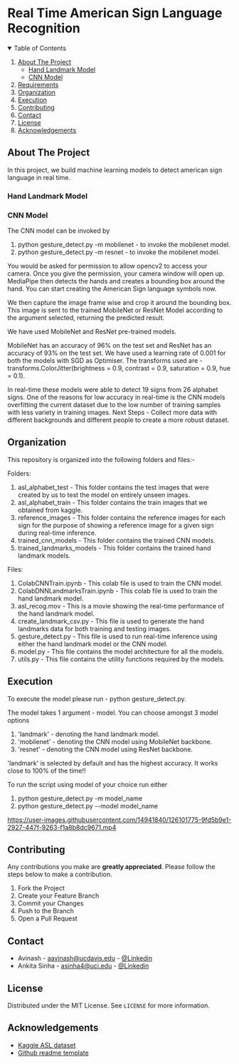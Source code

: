 # Real Time American Sign Language Recognition 

<!-- TABLE OF CONTENTS -->
<details open="open">
  <summary>Table of Contents</summary>
  <ol>
    <li>
      <a href="#about-the-project">About The Project</a>
      <ul>
        <li><a href="#hand-landmark-model">Hand Landmark Model</a></li>
        <li><a href="#cnn-model">CNN Model</a></li>
      </ul>
    </li>
    <li><a href="#requirements">Requirements</a></li>
    <li><a href="#organization">Organization</a></li>
    <li><a href="#execution">Execution</a></li>
    <li><a href="#contributing">Contributing</a></li>
    <li><a href="#contact">Contact</a></li>
    <li><a href="#license">License</a></li>
    <li><a href="#acknowledgements">Acknowledgements</a></li>
  </ol>
</details>



<!-- ABOUT THE PROJECT -->
## About The Project
In this project, we build machine learning models to detect american sign language in real time.

### Hand Landmark Model

### CNN Model
The CNN model can be invoked by
<ol>
    <li>python gesture_detect.py -m mobilenet - to invoke the mobilenet model.</li>
    <li>python gesture_detect.py -m resnet - to invoke the mobilenet model.</li>
</ol>
<p>You would be asked for permission to allow opencv2 to access your camera. Once you give the permission, your camera window will open up. MediaPipe then detects the hands and creates a bounding box around the hand. 
You can start creating the American Sign language symbols now.</p> 
<p>We then capture the image frame wise and crop it around the bounding box. This image is sent to the trained MobileNet or ResNet Model according to the argument selected, returning the predicted result.
<p>We have used MobileNet and ResNet pre-trained models.</p>
<p>MobileNet has an accuracy of 96% on the test set and ResNet has an accuracy of 93% on the test set. We have used a learning rate of 0.001 for both the models with SGD as Optimiser. The transforms used are - transforms.ColorJitter(brightness = 0.9, contrast = 0.9, saturation = 0.9, hue = 0.1).</p> 
<p>In real-time these models were able to detect 19 signs from 26 alphabet signs. One of the reasons for low accuracy in real-time is the CNN models overfitting the current dataset due to the low number of training samples with less variety in training images.
Next Steps - Collect more data with different backgrounds and different people to create a more robust dataset.</p>

 

<!-- Requirements -->
<!-- ## Requirements -->
<!--
This is an example of how to list things you need to use the software and how to install them.
* npm
  ```sh
  npm install npm@latest -g
  ```
-->


<!-- Organization -->
## Organization
This repository is organized into the following folders and files:-

Folders:
1. asl_alphabet_test - This folder contains the test images that were created by us to test the model on entirely unseen images.
2. asl_alphabet_train - This folder contains the train images that we obtained from kaggle.
3. reference_images - This folder contains the reference images for each sign for the purpose of showing a reference image for a given sign during real-time inference.
4. trained_cnn_models - This folder contains the trained CNN models.
5. trained_landmarks_models - This folder contains the trained hand landmark models.

Files:
1. ColabCNNTrain.ipynb - This colab file is used to train the CNN model.
2. ColabDNNLandmarksTrain.ipynb - This colab file is used to train the hand landmark model.
3. asl_recog.mov - This is a movie showing the real-time performance of the hand landmark model.
4. create_landmark_csv.py - This file is used to generate the hand landmarks data for both training and testing images.
5. gesture_detect.py - This file is used to run real-time inference using either the hand landmark model or the CNN model.
6. model.py - This file contains the model architecture for all the models.
7. utils.py - This file contains the utility functions required by the models.


<!-- Execution -->
## Execution

To execute the model please run - 
python gesture_detect.py.

The model takes 1 argument - model. You can choose amongst 3 model options
1. 'landmark' - denoting the hand landmark model.
2. 'mobilenet' - denoting the CNN model using MobileNet backbone.
3. 'resnet' - denoting the CNN model using ResNet backbone.

'landmark' is selected by default and has the highest accuracy. It works close to 100% of the time!! 

To run the script using model of your choice run either 
1. python gesture_detect.py -m model_name 
2. python gesture_detect.py --model model_name

https://user-images.githubusercontent.com/14941840/126101775-9fd5b9e1-2927-447f-9263-f1a8b8dc9671.mp4


<!-- CONTRIBUTING -->
## Contributing

Any contributions you make are **greatly appreciated**. Please follow the steps below to make a contribution.

1. Fork the Project
2. Create your Feature Branch 
3. Commit your Changes 
4. Push to the Branch 
5. Open a Pull Request


<!-- CONTACT -->
## Contact

* Avinash - aavinash@ucdavis.edu - [@Linkedin](https://www.linkedin.com/in/baidyaavinash/)
* Ankita Sinha - asinha4@uci.edu -  [@Linkedin](https://www.linkedin.com/in/anki08/)


<!-- LICENSE -->
## License

Distributed under the MIT License. See `LICENSE` for more information.


<!-- ACKNOWLEDGEMENTS -->
## Acknowledgements
* [Kaggle ASL dataset](https://www.kaggle.com/grassknoted/asl-alphabet)
* [Github readme template](https://github.com/othneildrew/Best-README-Template)
